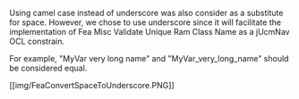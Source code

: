 Using camel case instead of underscore was also consider as a substitute for space. However, we chose to use underscore since it will facilitate the implementation of Fea Misc Validate Unique Ram Class Name as a jUcmNav OCL constrain.

For example, "MyVar very long name" and "MyVar_very_long_name" should be considered equal. 

[[img/FeaConvertSpaceToUnderscore.PNG]]